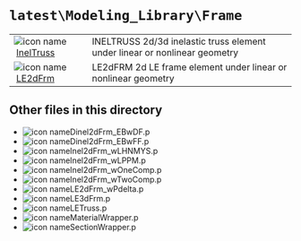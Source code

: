 <!-- <!DOCTYPE html> -->
<!-- <html lang="en"> -->
<!-- <body> -->
<!-- <a name="_top"></a>
<table width="100%"><tr><td align="left"><a href="../../../_index.md"><img alt="<" border="0" src="../../../left.png">&nbsp;Master index</a></td>
<td align="right"><a href="_index.md">Index for `latest\Modeling_Library\Frame`&nbsp;<img alt=">" border="0" src="../../../right.png"></a></td></tr></table> -->

# `latest\Modeling_Library\Frame`

<table>
<tr><td><img src="../../../matlab_logo.png" alt="icon name" class="icon">&nbsp;<a href="InelTruss">InelTruss</a></td><td>INELTRUSS 2d/3d inelastic truss element under linear or nonlinear geometry </td></tr><tr><td><img src="../../../matlab_logo.png" alt="icon name" class="icon">&nbsp;<a href="LE2dFrm">LE2dFrm</a></td><td>LE2dFRM 2d LE frame element under linear or nonlinear geometry </td></tr></table>

## Other files in this directory

<ul>
<li><img src="../../../matlab_logo.png" alt="icon name" class="icon">Dinel2dFrm_EBwDF.p</li><li><img src="../../../matlab_logo.png" alt="icon name" class="icon">Dinel2dFrm_EBwFF.p</li><li><img src="../../../matlab_logo.png" alt="icon name" class="icon">Inel2dFrm_wLHNMYS.p</li><li><img src="../../../matlab_logo.png" alt="icon name" class="icon">Inel2dFrm_wLPPM.p</li><li><img src="../../../matlab_logo.png" alt="icon name" class="icon">Inel2dFrm_wOneComp.p</li><li><img src="../../../matlab_logo.png" alt="icon name" class="icon">Inel2dFrm_wTwoComp.p</li><li><img src="../../../matlab_logo.png" alt="icon name" class="icon">LE2dFrm_wPdelta.p</li><li><img src="../../../matlab_logo.png" alt="icon name" class="icon">LE3dFrm.p</li><li><img src="../../../matlab_logo.png" alt="icon name" class="icon">LETruss.p</li><li><img src="../../../matlab_logo.png" alt="icon name" class="icon">MaterialWrapper.p</li><li><img src="../../../matlab_logo.png" alt="icon name" class="icon">SectionWrapper.p</li></ul>


<!-- <hr><address>Generated on Sun 20-Dec-2020 19:28:50 by <strong><a href="http://www.artefact.tk/software/matlab/m2html/" title="Matlab Documentation in HTML">m2html</a></strong> &copy; 2005</address> -->
<!-- </body> -->
<!-- </html> -->